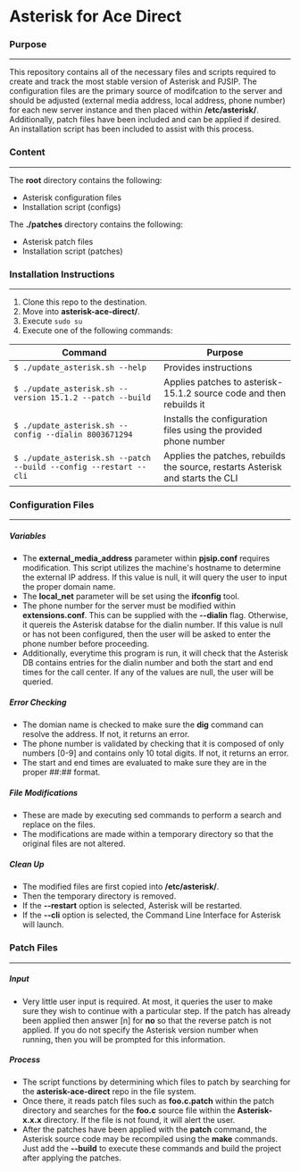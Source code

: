 # Asterisk for Ace Direct

### Purpose
-----------
This repository contains all of the necessary files and scripts required to create and track the 
most stable version of Asterisk and PJSIP. The configuration files are the primary source of 
modifcation to the server and should be adjusted (external media address, local address, phone number) 
for each new server instance and then placed within __/etc/asterisk/__. Additionally, patch files have 
been included and can be applied if desired. An installation script has been included to assist with this process.

### Content
-----------
The __root__ directory contains the following:
- Asterisk configuration files
- Installation script (configs)

The __./patches__ directory contains the following:
- Asterisk patch files
- Installation script (patches)

### Installation Instructions
----------------------------------
1. Clone this repo to the destination. 
2. Move into __asterisk-ace-direct/__.
3. Execute `sudo su` 
4. Execute one of the following commands:  

|                 Command                                            | Purpose                                                                                  |
| -------------------------------------------------------------------| -----------------------------------------------------------------------------------------|
| `$ ./update_asterisk.sh --help`                                   | Provides instructions                                                                    |
| `$ ./update_asterisk.sh --version 15.1.2 --patch --build`         | Applies patches to asterisk-15.1.2 source code and then rebuilds it                      |
| `$ ./update_asterisk.sh --config --dialin 8003671294`             | Installs the configuration files using the provided phone number                         |
| `$ ./update_asterisk.sh --patch --build --config --restart --cli` | Applies the patches, rebuilds the source, restarts Asterisk and starts the CLI           |

### Configuration Files
-----------------------------------------
##### Variables
* The __external_media_address__ parameter within __pjsip.conf__ requires modification. 
This script utilizes the machine's hostname to determine the external IP address. If
this value is null, it will query the user to input the proper domain name.
* The __local_net__ parameter will be set using the __ifconfig__ tool. 
* The phone number for the server must be modified within __extensions.conf__. 
This can be supplied with the __--dialin__ flag. Otherwise, it quereis the Asterisk
databse for the dialin number. If this value is null or has not been configured, then the 
user will be asked to enter the phone number before proceeding. 
* Additionally, everytime this program is run, it will check that the Asterisk DB contains 
entries for the dialin number and both the start and end times for the call center. If any 
of the values are null, the user will be queried. 

##### Error Checking
* The domian name is checked to make sure the __dig__ command can resolve the address. 
If not, it returns an error. 
* The phone number is validated by checking that it is composed of only numbers [0-9] 
and contains only 10 total digits. If not, it returns an error.
* The start and end times are evaluated to make sure they are in the proper ##:## format.

##### File Modifications
* These are made by executing sed commands to perform a search and replace on the files.
* The modifications are made within a temporary directory so that the original files are 
not altered. 

##### Clean Up
* The modified files are first copied into __/etc/asterisk/__.
* Then the temporary directory is removed.
* If the __--restart__ option is selected, Asterisk will be restarted. 
* If the __--cli__ option is selected, the Command Line Interface for Asterisk will launch. 

### Patch Files
----------------------------------

##### Input
* Very little user input is required. At most, it queries the user to make sure they wish to 
continue with a particular step. If the patch has already been applied then answer [n] for __no__ 
so that the reverse patch is not applied. If you do not specify the Asterisk version number when 
running, then you will be prompted for this information. 

##### Process
* The script functions by determining which files to patch by searching for the __asterisk-ace-direct__ 
repo in the file system.
* Once there, it reads patch files such as __foo.c.patch__ within the patch directory and searches for the 
__foo.c__ source file within the __Asterisk-x.x.x__ directory. If the file is not found, it will alert the user. 
* After the patches have been applied with the __patch__ command, the Asterisk source code may be recompiled 
using the __make__ commands. Just add the __--build__ to execute these commands and build 
the project after applying the patches.

